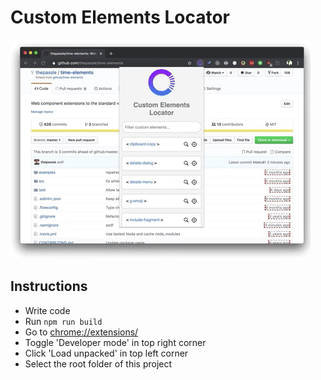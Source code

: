 # Custom Elements Locator

![demo](./meta_assets/giphytime.gif)

## Instructions

- Write code
- Run `npm run build`
- Go to <a href="chrome://extensions/">chrome://extensions/</a>
- Toggle 'Developer mode' in top right corner
- Click 'Load unpacked' in top left corner
- Select the root folder of this project
